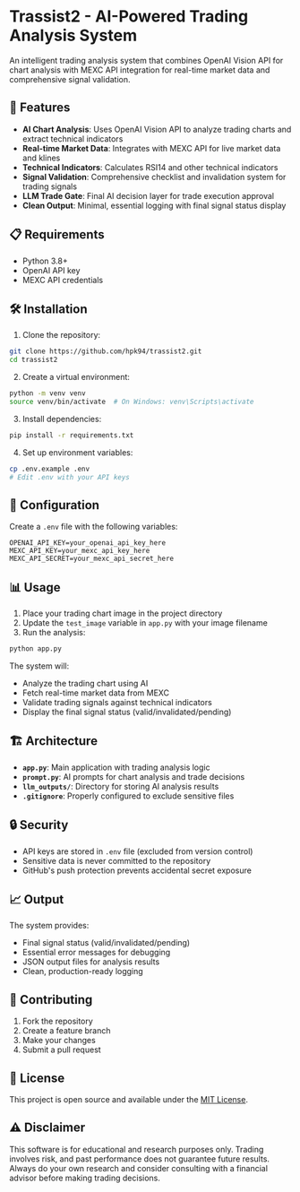 # Trassist2 - AI-Powered Trading Analysis System

An intelligent trading analysis system that combines OpenAI Vision API for chart analysis with MEXC API integration for real-time market data and comprehensive signal validation.

## 🚀 Features

- **AI Chart Analysis**: Uses OpenAI Vision API to analyze trading charts and extract technical indicators
- **Real-time Market Data**: Integrates with MEXC API for live market data and klines
- **Technical Indicators**: Calculates RSI14 and other technical indicators
- **Signal Validation**: Comprehensive checklist and invalidation system for trading signals
- **LLM Trade Gate**: Final AI decision layer for trade execution approval
- **Clean Output**: Minimal, essential logging with final signal status display

## 📋 Requirements

- Python 3.8+
- OpenAI API key
- MEXC API credentials

## 🛠️ Installation

1. Clone the repository:
```bash
git clone https://github.com/hpk94/trassist2.git
cd trassist2
```

2. Create a virtual environment:
```bash
python -m venv venv
source venv/bin/activate  # On Windows: venv\Scripts\activate
```

3. Install dependencies:
```bash
pip install -r requirements.txt
```

4. Set up environment variables:
```bash
cp .env.example .env
# Edit .env with your API keys
```

## 🔧 Configuration

Create a `.env` file with the following variables:
```
OPENAI_API_KEY=your_openai_api_key_here
MEXC_API_KEY=your_mexc_api_key_here
MEXC_API_SECRET=your_mexc_api_secret_here
```

## 📊 Usage

1. Place your trading chart image in the project directory
2. Update the `test_image` variable in `app.py` with your image filename
3. Run the analysis:
```bash
python app.py
```

The system will:
- Analyze the trading chart using AI
- Fetch real-time market data from MEXC
- Validate trading signals against technical indicators
- Display the final signal status (valid/invalidated/pending)

## 🏗️ Architecture

- **`app.py`**: Main application with trading analysis logic
- **`prompt.py`**: AI prompts for chart analysis and trade decisions
- **`llm_outputs/`**: Directory for storing AI analysis results
- **`.gitignore`**: Properly configured to exclude sensitive files

## 🔒 Security

- API keys are stored in `.env` file (excluded from version control)
- Sensitive data is never committed to the repository
- GitHub's push protection prevents accidental secret exposure

## 📈 Output

The system provides:
- Final signal status (valid/invalidated/pending)
- Essential error messages for debugging
- JSON output files for analysis results
- Clean, production-ready logging

## 🤝 Contributing

1. Fork the repository
2. Create a feature branch
3. Make your changes
4. Submit a pull request

## 📄 License

This project is open source and available under the [MIT License](LICENSE).

## ⚠️ Disclaimer

This software is for educational and research purposes only. Trading involves risk, and past performance does not guarantee future results. Always do your own research and consider consulting with a financial advisor before making trading decisions.
